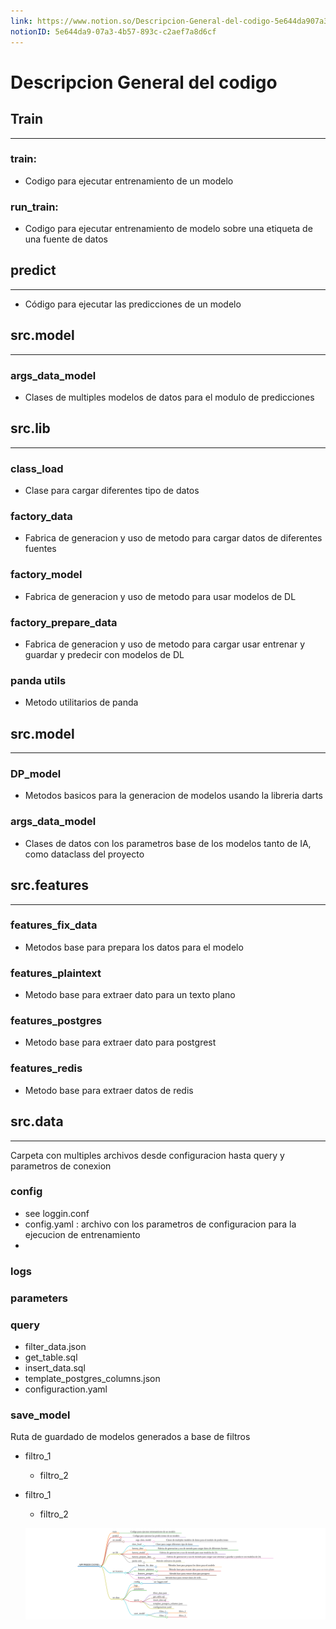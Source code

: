 ```yaml
---
link: https://www.notion.so/Descripcion-General-del-codigo-5e644da907a34b57893cc2aef7a8d6cf
notionID: 5e644da9-07a3-4b57-893c-c2aef7a8d6cf
---
```

# Descripcion General del codigo

## Train

---

### train:

- Codigo para ejecutar entrenamiento de un modelo

### run_train:

- Codigo para ejecutar entrenamiento de modelo sobre una etiqueta de una fuente de datos

## predict

---

- Código para ejecutar las predicciones de un modelo

## src.model

---

### args_data_model

- Clases de multiples modelos de datos para el modulo de predicciones

## src.lib

---

### class_load

- Clase para cargar diferentes tipo de datos

### factory_data

- Fabrica de generacion y uso de metodo para cargar datos de diferentes fuentes

### factory_model

- Fabrica de generacion y uso de metodo para usar modelos de DL

### factory_prepare_data

- Fabrica de generacion y uso de metodo para cargar usar entrenar y guardar y predecir con modelos de DL

### panda utils

- Metodo utilitarios de panda

## src.model

---

### DP_model

- Metodos basicos para la generacion de modelos usando la libreria darts

### args_data_model

- Clases de datos con los parametros base de los modelos tanto de IA, como dataclass del proyecto

## src.features

---

### features_fix_data

- Metodos base para prepara los datos para el modelo

### features_plaintext

- Metodo base para extraer dato para un texto plano

### features_postgres

- Metodo base para extraer dato para postgrest

### features_redis

- Metodo base para extraer datos de redis

## src.data

---

Carpeta con multiples archivos desde configuracion hasta query y parametros de conexion

### config

- see loggin.conf
- config.yaml : archivo con los parametros de configuracion para la ejecucion de entrenamiento
- 

### logs

### parameters

### query

- filter_data.json
- get_table.sql
- insert_data.sql
- template_postgres_columns.json
- configuraction.yaml

### save_model

Ruta de guardado de modelos generados a base de filtros

- filtro_1
    - filtro_2
- filtro_1
    - filtro_2
    
    ![Pasted image 20230621163227.png](Pasted_image_20230621163227.png)